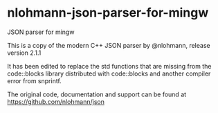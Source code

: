 # nlohmann-json-parser-for-mingw
JSON parser for mingw

This is a copy of the modern C++ JSON parser by @nlohmann, release version 2.1.1

It has been edited to replace the std functions that are missing from the code::blocks library distributed with code::blocks
and another compiler error from snprintf.

The original code, documentation and support can be found at https://github.com/nlohmann/json


